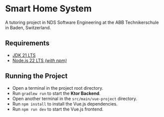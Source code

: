 # Smart Home System

A tutoring project in NDS Software Engineering at the ABB Technikerschule in Baden, Switzerland.

## Requirements

- [JDK 21 LTS](https://adoptium.net/en-GB/temurin/releases/?os=any&arch=any&version=21)
- [Node.js 22 LTS *(with npm)*](https://nodejs.org/en/download)

## Running the Project

- Open a terminal in the project root directory.
- Run `gradlew run` to start the **Ktor Backend**.
- Open another terminal in the `src/main/vue-project` directory.
- Run `npm install` to install the Vue.js dependencies.
- Run `npm run dev` to start the Vue.js frontend.
